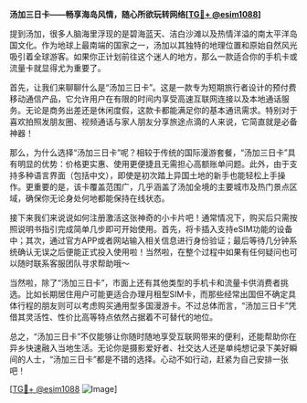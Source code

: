 **汤加三日卡——畅享海岛风情，随心所欲玩转网络[[TG💪+ @esim1088](https://t.me/s/esim1088)]**

提到汤加，很多人脑海里浮现的是碧海蓝天、洁白沙滩以及热情洋溢的南太平洋岛国文化。作为地球上最南端的国家之一，汤加以其独特的地理位置和原始自然风光吸引着全球游客。如果你正计划前往这个迷人的地方，那么一款适合你的手机卡或流量卡就显得尤为重要了。

首先，让我们来聊聊什么是“汤加三日卡”。这是一款专为短期旅行者设计的预付费移动通信产品，它允许用户在有限的时间内享受高速互联网连接以及本地通话服务。无论是商务出差还是休闲度假，这款卡都能满足你的基本通讯需求。特别对于喜欢拍照发朋友圈、视频通话与家人朋友分享旅途点滴的人来说，它简直就是必备神器！

那么，为什么选择“汤加三日卡”呢？相较于传统的国际漫游套餐，“汤加三日卡”具有明显的优势：价格更实惠、使用更便捷且无需担心高额账单问题。此外，由于支持多种语言界面（包括中文），即使是初次踏上异国土地的新手也能轻松上手操作。更重要的是，该卡覆盖范围广，几乎涵盖了汤加全境的主要城市及热门景点区域，确保你无论身处何地都能保持在线状态。

接下来我们来说说如何注册激活这张神奇的小卡片吧！通常情况下，购买后只需按照说明书指引完成简单几步即可开始使用。首先，将卡插入支持eSIM功能的设备中；其次，通过官方APP或者网站输入相关信息进行身份验证；最后等待几分钟系统确认无误之后便能正式投入使用啦！当然啦，在整个过程中如果有任何疑问也可以随时联系客服团队寻求帮助哦～

当然啦，除了“汤加三日卡”，市面上还有其他类型的手机卡和流量卡供消费者挑选。比如长期居住用户可能更适合办理月租型SIM卡，而那些经常出国但不确定具体行程的朋友则可以考虑购买通用型多国漫游卡。不过总体而言，“汤加三日卡”凭借其灵活性、性价比高等特点依然占据着不可替代的地位。

总之，“汤加三日卡”不仅能够让你随时随地享受互联网带来的便利，还能帮助你在异乡快速融入当地生活。无论你是摄影爱好者、社交达人还是单纯想记录下美好瞬间的人士，“汤加三日卡”都是不错的选择。心动不如行动，赶紧为自己安排一张吧！

[[TG💪+ @esim1088](https://t.me/s/esim1088) ![Image](https://i.postimg.cc/4NQfJmqS/Snipaste-2025-05-13-00-14-12.png)]